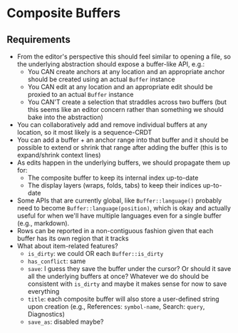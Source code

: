 # Composite Buffers

## Requirements

- From the editor's perspective this should feel similar to opening a file, so the underlying abstraction should expose a buffer-like API, e.g.:
  - You CAN create anchors at any location and an appropriate anchor should be created using an actual `Buffer` instance
  - You CAN edit at any location and an appropriate edit should be proxied to an actual `Buffer` instance
  - You CAN'T create a selection that straddles across two buffers (but this seems like an editor concern rather than something we should bake into the abstraction)
- You can collaboratively add and remove individual buffers at any location, so it most likely is a sequence-CRDT
- You can add a buffer + an anchor range into that buffer and it should be possible to extend or shrink that range after adding the buffer (this is to expand/shrink context lines)
- As edits happen in the underlying buffers, we should propagate them up for:
  - The composite buffer to keep its internal index up-to-date
  - The display layers (wraps, folds, tabs) to keep their indices up-to-date
- Some APIs that are currently global, like `Buffer::language()` probably need to become `Buffer::language(position)`, which is okay and actually useful for when we'll have multiple languages even for a single buffer (e.g., markdown).
- Rows can be reported in a non-contiguous fashion given that each buffer has its own region that it tracks
- What about item-related features?
  - `is_dirty`: we could OR each `Buffer::is_dirty`
  - `has_conflict`: same
  - `save`: I guess they save the buffer under the cursor? Or should it save all the underlying buffers at once? Whatever we do should be consistent with `is_dirty` and maybe it makes sense for now to save everything
  - `title`: each composite buffer will also store a user-defined string upon creation (e.g., References: `symbol-name`, Search: `query`, Diagnostics)
  - `save_as`: disabled maybe?
